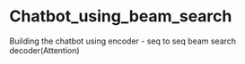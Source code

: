 # Chatbot_using_beam_search
Building the chatbot using encoder - seq to seq beam search decoder(Attention)
